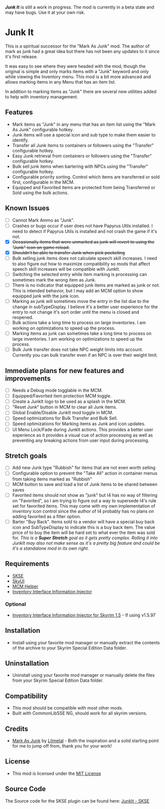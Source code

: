 ***Junk It*** is still a work in progress. The mod is currently in a beta state and may have bugs. Use it at your own risk.

# Junk It

This is a spiritual successor for the "Mark As Junk" mod. The author of mark as junk had a great idea but there has not been any updates to it since it's first release. 

It was easy to see where they were headed with the mod, though the original is simple and only marks items with a "Junk" keyword and only while viewing the Inventory menu. This mod is a bit more advanced and allows marking items in any Menu that has an item list. 

In addition to marking items as "Junk" there are several new utilities added to help with inventory management.

## Features

- Mark items as "Junk" in any menu that has an item list using the "Mark As Junk" configurable hotkey.
- Junk items will use a special icon and sub type to make them easier to identify.
- Transfer all Junk items to containers or followers using the "Transfer" configurable hotkey.
- Easy Junk retrieval from containers or followers using the "Transfer" configurable hotkey.
- Bulk sell junk items when bartering with NPCs using the "Transfer" configurable hotkey.
- Configurable priority sorting. Control which items are transferred or sold first, configurable in the MCM.
- Equipped and Favorited items are protected from being Transferred or Sold using the bulk actions.

## Known Issues

- [ ] Cannot Mark Ammo as "Junk".
- [ ] Crashes or bugs occur if user does not have Papyrus Utils installed. I need to detect if Papyrus Utils is installed and not crash the game if it's not.
- [x] ~~Occasionally items that were unmarked as junk will revert to using the "Junk" icon on game reload.~~
- [x] ~~Shouldn't be able to transfer Junk when pick pocketing~~
- [ ] Bulk selling junk items does not calculate speech skill increases. I need to also figure out how to maximize compatibility so mods that affect speech skill increases will be compatible with JunkIt.
- [ ] Switching the selected entry while item marking is processing can sometimes mark the wrong item as Junk.
- [ ] There is no indicator that equipped junk items are marked as junk or not. This is intended behavior, but I may add an MCM option to show equipped junk with the junk icon. 
- [ ] Marking as junk will sometimes move the entry in the list due to the change in subTypeDisplay. I believe it's a better user experience for the entry to not change it's sort order until the menu is closed and reopened.
- [ ] Bulk actions take a long time to process on large inventories. I am working on optimizations to speed up the process.
- [ ] Marking items as junk can sometimes take a long time to process on large inventories. I am working on optimizations to speed up the process.
- [ ] Bulk Junk transfer does not take NPC weight limits into account. Currently you can bulk transfer even if an NPC is over their weight limit.

## Immediate plans for new features and improvements

- [ ] Needs a Debug mode togglable in the MCM.
- [ ] Equipped/Favorited item protection MCM toggle.
- [ ] Create a JunkIt logo to be used as a splash in the MCM.
- [ ] "Reset Junk" button in MCM to clear all Junk items.
- [ ] Global Enable/Disable JunkIt mod toggle in MCM.
- [ ] Speed optimizations for Bulk Transfer and Bulk Sell.
- [ ] Speed optimizations for Marking items as Junk and icon updates.
- [ ] UI Menu Lock/Fade during JunkIt actions. This provides a better user experience as it provides a visual cue of action processing as well as preventing any breaking actions from user input during processing.

## Stretch goals

- [ ] Add new Junk type "Rubbish" for items that are not even worth selling
- [ ] Configurable option to prevent the "Take All" action in container menus from taking items marked as "Rubbish"
- [ ] MCM button to save and load a list of Junk items to be shared between saves
- [ ] Favorited items should not show as "junk" but I4 has no way of filtering on "Favorited", so I am trying to figure out a way to supersede I4's rule set for favorited items. This may come with my own implementation of inventory icon control since the author of I4 probably has no plans on adding favorited as a filter option.
- [ ] Barter "Buy Back". Items sold to a vendor will have a special buy back icon and SubTypeDisplay to indicate this is a buy back item. The value price of to buy the item will be hard set to what ever the item was sold for. *This is a **Super Stretch** goal as it gets pretty complex. Rolling it into JunkIt may also not make sense as it's a pretty big feature and could be it's a standalone mod in its own right.*

## Requirements

- [SKSE](https://skse.silverlock.org/)
- [SkyUI](https://www.nexusmods.com/skyrimspecialedition/mods/12604)
- [MCM Helper](https://www.nexusmods.com/skyrimspecialedition/mods/53000)
- [Inventory Interface Information Injector](https://www.nexusmods.com/skyrimspecialedition/mods/85702)

### Optional

- [Inventory Interface Information Injector for Skyrim 1.5](https://www.nexusmods.com/skyrimspecialedition/mods/87002) - If using v1.5.97

## Installation

- Install using your favorite mod manager or manually extract the contents of the archive to your Skyrim Special Edition Data folder.

## Uninstallation

- Uninstall using your favorite mod manager or manually delete the files from your Skyrim Special Edition Data folder.

## Compatibility

- This mod should be compatible with most other mods.
- Built with CommonLibSSE NG, should work for all skyrim versions.

## Credits

- [Mark As Junk](https://www.nexusmods.com/skyrimspecialedition/mods/105245) by [Lilmetal](https://www.nexusmods.com/skyrimspecialedition/users/945068) - Both the inspiration and a solid starting point for me to jump off from, thank you for your work!

## License

- This mod is licensed under the [MIT License](https://opensource.org/licenses/MIT)

## Source Code

The Source code for the SKSE plugin can be found here: [JunkIt - SKSE](https://github.com/raziell74/skyrim-junk-it-ng-skse)
